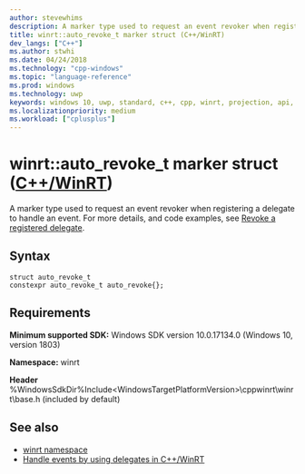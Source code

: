 ```yaml
---
author: stevewhims
description: A marker type used to request an event revoker when registering a delegate to handle an event.
title: winrt::auto_revoke_t marker struct (C++/WinRT)
dev_langs: ["C++"]
ms.author: stwhi
ms.date: 04/24/2018
ms.technology: "cpp-windows"
ms.topic: "language-reference"
ms.prod: windows
ms.technology: uwp
keywords: windows 10, uwp, standard, c++, cpp, winrt, projection, api, reference, marker, type
ms.localizationpriority: medium
ms.workload: ["cplusplus"]
---
```


# winrt::auto_revoke_t marker struct ([C++/WinRT](/windows/uwp/cpp-and-winrt-apis/intro-to-using-cpp-with-winrt))
A marker type used to request an event revoker when registering a delegate to handle an event. For more details, and code examples, see [Revoke a registered delegate](/windows/uwp/cpp-and-winrt-apis/handle-events#revoke-a-registered-delegate).

## Syntax
```cppwinrt
struct auto_revoke_t
constexpr auto_revoke_t auto_revoke{};
```

## Requirements
**Minimum supported SDK:** Windows SDK version 10.0.17134.0 (Windows 10, version 1803)

**Namespace:** winrt

**Header** %WindowsSdkDir%Include\<WindowsTargetPlatformVersion>\cppwinrt\winrt\base.h (included by default)

## See also 
* [winrt namespace](winrt.md)
* [Handle events by using delegates in C++/WinRT](/windows/uwp/cpp-and-winrt-apis/handle-events)
